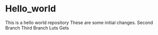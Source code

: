 # Hello_world
This is a hello world repository
These are some initial changes.
Second Branch
Third Branch
Luts Gets
